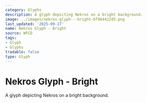 ```yaml
---
category: Glyphs
description: A glyph depicting Nekros on a bright background.
image: ../images/nekros-glyph---bright-6f964422d5.png
last_updated: '2025-09-17'
name: Nekros Glyph - Bright
source: WFCD
tags:
- Glyph
- Glyphs
tradable: false
type: Glyph
---
```


# Nekros Glyph - Bright

A glyph depicting Nekros on a bright background.

